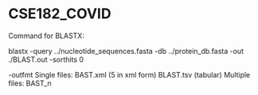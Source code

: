 # CSE182_COVID


Command for BLASTX:

blastx -query ../nucleotide_sequences.fasta -db ../protein_db.fasta -out ./BLAST.out -sorthits 0


-outfmt
Single files:
BAST.xml (5 in xml form)
BLAST.tsv (tabular)
Multiple files:
BAST_n
